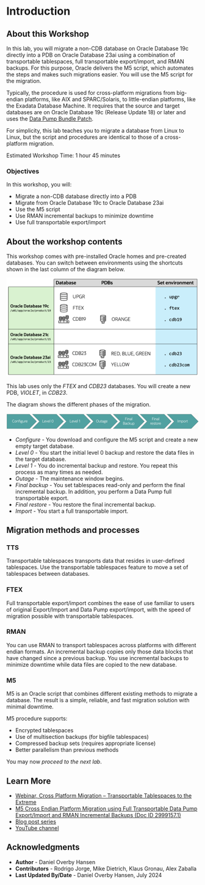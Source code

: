 # Introduction

## About this Workshop

In this lab, you will migrate a non-CDB database on Oracle Database 19c  directly into a PDB on Oracle Database 23ai using a combination of transportable tablespaces, full transportable export/import, and RMAN backups. For this purpose, Oracle delivers the M5 script, which automates the steps and makes such migrations easier. You will use the M5 script for the migration.

Typically, the procedure is used for cross-platform migrations from big-endian platforms, like AIX and SPARC/Solaris, to little-endian platforms, like the Exadata Database Machine. It requires that the source and target databases are on Oracle Database 19c (Release Update 18) or later and uses the [Data Pump Bundle Patch](https://support.oracle.com/epmos/faces/DocumentDisplay?id=2819284.1).

For simplicity, this lab teaches you to migrate a database from Linux to Linux, but the script and procedures are identical to those of a cross-platform migration.

Estimated Workshop Time: 1 hour 45 minutes

### Objectives

In this workshop, you will:

* Migrate a non-CDB database directly into a PDB
* Migrate from Oracle Database 19c to Oracle Database 23ai
* Use the M5 script
* Use RMAN incremental backups to minimize downtime
* Use full transportable export/import

## About the workshop contents

This workshop comes with pre-installed Oracle homes and pre-created databases.
You can switch between environments using the shortcuts shown in the last column of the diagram below.

![Overview of the Oracle Homes and databases in the lab](./images/introduction-overview.png " ")

This lab uses only the *FTEX* and *CDB23* databases. You will create a new PDB, *VIOLET*, in *CDB23*. 

The diagram shows the different phases of the migration.

![Overview of the phases in an M5 migration](./images/m5-overview.png " ")
* *Configure* - You download and configure the M5 script and create a new empty target database.
* *Level 0* - You start the initial level 0 backup and restore the data files in the target database.
* *Level 1* - You do incremental backup and restore. You repeat this process as many times as needed.
* *Outage* - The maintenance window begins.
* *Final backup* - You set tablespaces read-only and perform the final incremental backup. In addition, you perform a Data Pump full transportable export.
* *Final restore* - You restore the final incremental backup.
* *Import* - You start a full transportable import.

## Migration methods and processes

### TTS

Transportable tablespaces transports data that resides in user-defined tablespaces. Use the transportable tablespaces feature to move a set of tablespaces between databases.

### FTEX

Full transportable export/import combines the ease of use familiar to users of original Export/Import and Data Pump export/import, with the speed of migration possible with transportable tablespaces.

### RMAN 

You can use RMAN to transport tablespaces across platforms with different endian formats. An incremental backup copies only those data blocks that have changed since a previous backup. You use incremental backups to minimize downtime while data files are copied to the new database.

### M5

M5 is an Oracle script that combines different existing methods to migrate a database. The result is a simple, reliable, and fast migration solution with minimal downtime.

M5 procedure supports:
* Encrypted tablespaces
* Use of multisection backups (for bigfile tablespaces)
* Compressed backup sets (requires appropriate license)
* Better parallelism than previous methods

You may now *proceed to the next lab*.

## Learn More

* [Webinar, Cross Platform Migration – Transportable Tablespaces to the Extreme](https://dohdatabase.com/webinars/)
* [M5 Cross Endian Platform Migration using Full Transportable Data Pump Export/Import and RMAN Incremental Backups (Doc ID 2999157.1)](https://support.oracle.com/epmos/faces/DocumentDisplay?id=2999157.1)
* [Blog post series](https://dohdatabase.com/xtts/)
* [YouTube channel](https://www.youtube.com/@upgradenow/)

## Acknowledgments
* **Author** - Daniel Overby Hansen
* **Contributors** - Rodrigo Jorge, Mike Dietrich, Klaus Gronau, Alex Zaballa
* **Last Updated By/Date** - Daniel Overby Hansen, July 2024
